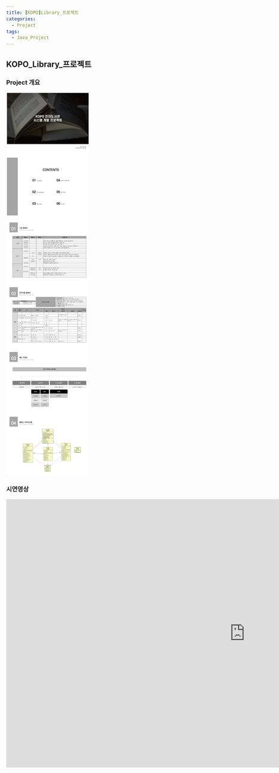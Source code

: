 ```yaml
---
title: [KOPO]Library_프로젝트
categories:
  - Project
tags:
  - Java_Project
---
```

## KOPO_Library_프로젝트



### Project 개요
![Project개요](/assets/imgss/2021_05_05.png)




### 시연영상
<iframe width="1280" height="720" src="https://www.youtube.com/embed/lMkdZDPfg0Y" frameborder="0" allow="accelerometer; autoplay; clipboard-write; encrypted-media; gyroscope; picture-in-picture" allowfullscreen></iframe>
